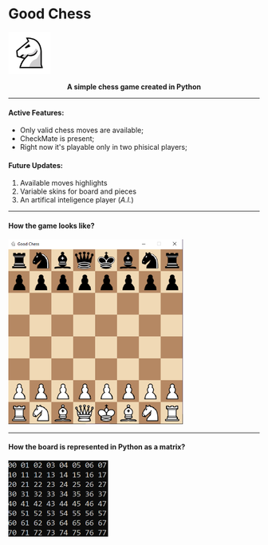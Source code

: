 # Good Chess

<img src="https://github.com/t0ry003/ChessEngine/blob/master/Documentation/icon-big.png" alt="GoodChess" width="85"/> </br> <center>**A simple chess game created in Python**</center>

------------
#### Active Features:
- Only valid chess moves are available;
- CheckMate is present;
- Right now it's playable only in two phisical players;

#### Future Updates:
1. Available moves highlights
2. Variable skins for board and pieces
3. An artifical inteligence player (*A.I.*)

------------

#### How the game looks like?
<img src="https://raw.githubusercontent.com/t0ry003/ChessEngine/master/Documentation/board.png" alt="BoardScreenshot" width="350"/>

------------

#### How the board is represented in Python as a matrix?
<img src="https://raw.githubusercontent.com/t0ry003/ChessEngine/master/Documentation/board-numbering.png" alt="BoardScreenshot" width="200"/>

